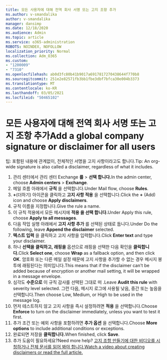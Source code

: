 ```yaml
---
title: 모든 사용자에 대해 전역 회사 서명 또는 고지 조항 추가
ms.author: v-smandalika
author: v-smandalika
manager: dansimp
ms.date: 12/18/2020
ms.audience: Admin
ms.topic: article
ms.service: o365-administration
ROBOTS: NOINDEX, NOFOLLOW
localization_priority: Normal
ms.collection: Adm_O365
ms.custom:
- "1200009"
- "7310"
ms.openlocfilehash: ab0d3fc80b41b9017a6917817270438644f770b8
ms.sourcegitcommit: 251e2e82571fb3bb1fbe3dbf7bfca30e004b3373
ms.translationtype: MT
ms.contentlocale: ko-KR
ms.lasthandoff: 03/05/2021
ms.locfileid: "50465102"
---
```

# <a name="add-a-global-company-signature-or-disclaimer-for-all-users"></a><span data-ttu-id="96130-102">모든 사용자에 대해 전역 회사 서명 또는 고지 조항 추가</span><span class="sxs-lookup"><span data-stu-id="96130-102">Add a global company signature or disclaimer for all users</span></span>

<span data-ttu-id="96130-103">팁: 포함된 내용에 관계없이, 전체적인 서명을 고지 사항이라고도 합니다.</span><span class="sxs-lookup"><span data-stu-id="96130-103">Tip: An org-wide signature is also called a disclaimer, regardless of what it includes.</span></span>

1. <span data-ttu-id="96130-104">관리 센터에서 관리 센터 Exchange **를**  >  **선택 합니다.**</span><span class="sxs-lookup"><span data-stu-id="96130-104">In the admin center, choose **Admin centers** > **Exchange**.</span></span>
2. <span data-ttu-id="96130-105">메일 흐름 아래에서 **규칙** 을 선택합니다.</span><span class="sxs-lookup"><span data-stu-id="96130-105">Under Mail flow, choose **Rules**.</span></span>
3. <span data-ttu-id="96130-106">**+**(더하기) 아이콘을 클릭하고 **고지 사항 적용** 을 선택합니다.</span><span class="sxs-lookup"><span data-stu-id="96130-106">Click the **+** (Add) icon and choose **Apply disclaimers**.</span></span>
4. <span data-ttu-id="96130-107">규칙 이름을 지정합니다.</span><span class="sxs-lookup"><span data-stu-id="96130-107">Give the rule a name.</span></span>
5. <span data-ttu-id="96130-108">이 규칙 적용에서 모든 메시지에 **적용 을 선택 합니다.**</span><span class="sxs-lookup"><span data-stu-id="96130-108">Under Apply this rule, choose **Apply to all messages**.</span></span>
6. <span data-ttu-id="96130-109">다음 작업 실행 아래에서 **고지 사항 추가** 를 선택된 상태로 둡니다.</span><span class="sxs-lookup"><span data-stu-id="96130-109">Under Do the following, leave **Append the disclaimer** selected.</span></span>
7. <span data-ttu-id="96130-110">**텍스트 입력** 을 클릭하고 고지 사항을 입력합니다.</span><span class="sxs-lookup"><span data-stu-id="96130-110">Click **Enter text** and type your disclaimer.</span></span>
8. <span data-ttu-id="96130-111">하나 **선택을** **클릭하고, 래핑을** 옵션으로 래핑을 선택한 다음 확인을 **클릭합니다.**</span><span class="sxs-lookup"><span data-stu-id="96130-111">Click **Select one**, choose **Wrap** as a fallback option, and then click **OK**.</span></span> <span data-ttu-id="96130-112">암호화 또는 다른 메일 설정 때문에 고지 사항을 추가할 수 없는 경우 메시지 봉투에 래핑된다는 의미입니다.</span><span class="sxs-lookup"><span data-stu-id="96130-112">This means that if the disclaimer can't be added because of encryption or another mail setting, it will be wrapped in a message envelope.</span></span>
9. <span data-ttu-id="96130-113">심각도 **수준으로** 이 규칙 감사를 선택된 그대로 떠 .</span><span class="sxs-lookup"><span data-stu-id="96130-113">Leave **Audit this rule** with severity level selected.</span></span> <span data-ttu-id="96130-114">그런 다음, 메시지 로그에 사용될 낮음, 중간 또는 높음을 선택합니다.</span><span class="sxs-lookup"><span data-stu-id="96130-114">Then choose Low, Medium, or High to be used in the message log.</span></span>
10. <span data-ttu-id="96130-115">먼저 테스트하지 않고 고지 사항을 즉시 설정하려면 **적용** 을 선택합니다.</span><span class="sxs-lookup"><span data-stu-id="96130-115">Choose **Enforce** to turn on the disclaimer immediately, unless you want to test it first.</span></span>
11. <span data-ttu-id="96130-116">추가 조건 또는 예외 사항을 포함하려면 **추가 옵션** 을 선택합니다.</span><span class="sxs-lookup"><span data-stu-id="96130-116">Choose **More options** to include additional conditions or exceptions.</span></span>
12. <span data-ttu-id="96130-117">완료되면 저장을 **클릭합니다.**</span><span class="sxs-lookup"><span data-stu-id="96130-117">When finished, click **Save**.</span></span>
13. <span data-ttu-id="96130-118">추가 도움이 필요하세요?</span><span class="sxs-lookup"><span data-stu-id="96130-118">Need more help?</span></span> [<span data-ttu-id="96130-119">고지 조항 만들기에 대한 비디오를 시청하거나 전체 문서를 읽어 봐야 합니다.</span><span class="sxs-lookup"><span data-stu-id="96130-119">Watch a video about creating disclaimers or read the full article.</span></span>](https://support.office.com/article/2d75860f-c527-4352-a7f6-73eba54c0c72?wt.mc_id=Chat_GlobalSignature)